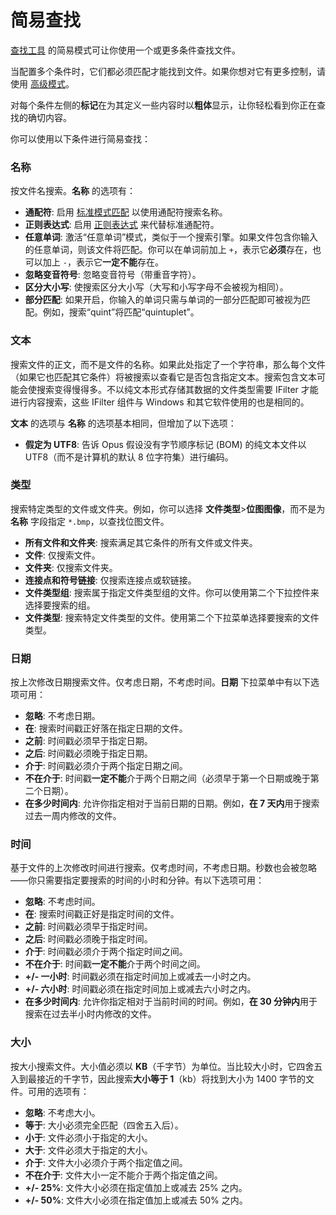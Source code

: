 # 简易查找

[查找工具]() 的简易模式可让你使用一个或更多条件查找文件。

当配置多个条件时，它们都必须匹配才能找到文件。如果你想对它有更多控制，请使用 [高级模式](advanced_find/README.zh.md)。

对每个条件左侧的**标记**在为其定义一些内容时以**粗体**显示，让你轻松看到你正在查找的确切内容。

你可以使用以下条件进行简易查找：

### 名称

按文件名搜索。**名称** 的选项有：

- **通配符**: 启用 [标准模式匹配](/Manual/reference/wildcard_reference/pattern_matching_syntax.zh.md) 以使用通配符搜索名称。
- **正则表达式**: 启用 [正则表达式](/Manual/file_operations/renaming_files/advanced_rename/rename_modes/regular_expressions.zh.md) 来代替标准通配符。
- **任意单词**: 激活“任意单词”模式，类似于一个搜索引擎。如果文件包含你输入的任意单词，则该文件将匹配。你可以在单词前加上 `+`，表示它**必须**存在，也可以加上 `-`，表示它**一定不能**存在。
- **忽略变音符号**: 忽略变音符号（带重音字符）。
- **区分大小写**: 使搜索区分大小写（大写和小写字母不会被视为相同）。
- **部分匹配**: 如果开启，你输入的单词只需与单词的一部分匹配即可被视为匹配。例如，搜索“quint”将匹配“quintuplet”。

### 文本

搜索文件的正文，而不是文件的名称。如果此处指定了一个字符串，那么每个文件（如果它也匹配其它条件）将被搜索以查看它是否包含指定文本。搜索包含文本可能会使搜索变得慢得多。不以纯文本形式存储其数据的文件类型需要 IFilter 才能进行内容搜索，这些 IFilter 组件与 Windows 和其它软件使用的也是相同的。

**文本** 的选项与 **名称** 的选项基本相同，但增加了以下选项：

- **假定为 UTF8**: 告诉 Opus 假设没有字节顺序标记 (BOM) 的纯文本文件以 UTF8（而不是计算机的默认 8 位字符集）进行编码。

### 类型

搜索特定类型的文件或文件夹。例如，你可以选择 **文件类型**>**位图图像**，而不是为 **名称** 字段指定 `*.bmp`，以查找位图文件。

- **所有文件和文件夹**: 搜索满足其它条件的所有文件或文件夹。
- **文件**: 仅搜索文件。
- **文件夹**: 仅搜索文件夹。
- **连接点和符号链接**: 仅搜索连接点或软链接。
- **文件类型组**: 搜索属于指定文件类型组的文件。你可以使用第二个下拉控件来选择要搜索的组。
- **文件类型**: 搜索特定文件类型的文件。使用第二个下拉菜单选择要搜索的文件类型。

### 日期

按上次修改日期搜索文件。仅考虑日期，不考虑时间。**日期** 下拉菜单中有以下选项可用：

- **忽略**: 不考虑日期。
- **在**: 搜索时间戳正好落在指定日期的文件。
- **之前**: 时间戳必须早于指定日期。
- **之后**: 时间戳必须晚于指定日期。
- **介于**: 时间戳必须介于两个指定日期之间。
- **不在介于**: 时间戳**一定不能**介于两个日期之间（必须早于第一个日期或晚于第二个日期）。
- **在多少时间内**: 允许你指定相对于当前日期的日期。例如，**在 7 天内**用于搜索过去一周内修改的文件。

### 时间

基于文件的上次修改时间进行搜索。仅考虑时间，不考虑日期。秒数也会被忽略——你只需要指定要搜索的时间的小时和分钟。有以下选项可用：

- **忽略**: 不考虑时间。
- **在**: 搜索时间戳正好是指定时间的文件。
- **之前**: 时间戳必须早于指定时间。
- **之后**: 时间戳必须晚于指定时间。
- **介于**: 时间戳必须介于两个指定时间之间。
- **不在介于**: 时间戳**一定不能**介于两个时间之间。
- **+/- 一小时**: 时间戳必须在指定时间加上或减去一小时之内。
- **+/- 六小时**: 时间戳必须在指定时间加上或减去六小时之内。
- **在多少时间内**: 允许你指定相对于当前时间的时间。例如，**在 30 分钟内**用于搜索在过去半小时内修改的文件。

### 大小

按大小搜索文件。大小值必须以 **KB**（千字节）为单位。当比较大小时，它四舍五入到最接近的千字节，因此搜索**大小等于 1**（kb）将找到大小为 1400 字节的文件。可用的选项有：

- **忽略**: 不考虑大小。
- **等于**: 大小必须完全匹配（四舍五入后）。
- **小于**: 文件必须小于指定的大小。
- **大于**: 文件必须大于指定的大小。
- **介于**: 文件大小必须介于两个指定值之间。
- **不在介于**: 文件大小一定不能介于两个指定值之间。
- **+/- 25%**: 文件大小必须在指定值加上或减去 25% 之内。
- **+/- 50%**: 文件大小必须在指定值加上或减去 50% 之内。